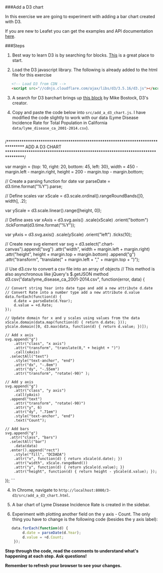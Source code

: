 ###Add a D3 chart

In this exercise we are going to experiment with adding a bar chart created with D3.
 
If you are new to Leafet you can get the examples and API documentation [here](http://leafletjs.com/).

###Steps

1. Best way to learn D3 is by searching for blocks. [This](http://blockbuilder.org/) is a great place to start.

2. Load the D3 javascript library. The following is already added to the html file for this exercise

 ```html
    <!-- Load D3 from CDN -->
    <script src="//cdnjs.cloudflare.com/ajax/libs/d3/3.5.16/d3.js"></script>
 ```

3. A search for D3 barchart brings up [this block](https://bl.ocks.org/mbostock/3885304) by Mike Bostock, D3's creator. 

4. Copy and paste the code below into `src/add_a_d3_chart.js`. I have modified the code slightly to work with our data (Lyme Disease Incidence Rate for Total Population in California `data/lyme_disease_ca_2001-2014.csv`).

    ```javascript
/********************************************************************************
    ADD A D3 CHART
  ********************************************************************************/

  var margin = {top: 10, right: 20, bottom: 45, left: 30},
    width = 450 - margin.left - margin.right,
    height = 200 - margin.top - margin.bottom;

  // Create a parsing function for date
  var parseDate = d3.time.format("%Y").parse;

  // Define scales
  var xScale = d3.scale.ordinal().rangeRoundBands([0, width], .2);

  var yScale = d3.scale.linear().range([height, 0]);

  // Define axes
  var xAxis = d3.svg.axis()
      .scale(xScale)
      .orient("bottom")
      .tickFormat(d3.time.format("%Y"));

  var yAxis = d3.svg.axis()
      .scale(yScale)
      .orient("left")
      .ticks(10);

  // Create new svg element
  var svg = d3.select(".chart-canvas").append("svg")
      .attr("width", width + margin.left + margin.right)
      .attr("height", height + margin.top + margin.bottom)
    .append("g")
      .attr("transform", "translate(" + margin.left + "," + margin.top + ")");

  // Use d3.csv to convert a csv file into an array of objects
  // This method is also asynchronous like jQuery's $.getJSON method
  d3.csv("data/lyme_disease_ca_2001-2014.csv", function(error, data) {

    // Convert string Year into date type and add a new attribute d.date
    // Convert Rate into a number type add a new attribute d.value
    data.forEach(function(d) {
        d.date = parseDate(d.Year);
        d.value = +d.Rate;
    });
  
    // Update domain for x and y scales using values from the data
    xScale.domain(data.map(function(d) { return d.date; }));
    yScale.domain([0, d3.max(data, function(d) { return d.value; })]);

    // Add x axis
    svg.append("g")
        .attr("class", "x axis")
        .attr("transform", "translate(0," + height + ")")
        .call(xAxis)
      .selectAll("text")
        .style("text-anchor", "end")
        .attr("dx", "-.8em")
        .attr("dy", "-.55em")
        .attr("transform", "rotate(-90)" );

    // Add y axis
    svg.append("g")
        .attr("class", "y axis")
        .call(yAxis)
      .append("text")
        .attr("transform", "rotate(-90)")
        .attr("y", 6)
        .attr("dy", ".71em")
        .style("text-anchor", "end")
        .text("Count");

    // Add bars
    svg.append("g")
      .attr("class", "bars")
      .selectAll("bar")
        .data(data)
      .enter().append("rect")
        .style("fill", "DCDADA")
        .attr("x", function(d) { return xScale(d.date); })
        .attr("width", xScale.rangeBand())
        .attr("y", function(d) { return yScale(d.value); })
        .attr("height", function(d) { return height - yScale(d.value); });

  });
    ```

4. In Chrome, navigate to `http://localhost:8000/3-d3/src/add_a_d3_chart.html`. 

5. A bar chart of Lyme Disease Incidence Rate is created in the sidebar. 

6. Experiment with plotting another field on the y axis - Count. The only thing you have to change is the following code (besides the y axis label):

```javascript
   data.forEach(function(d) {
        d.date = parseDate(d.Year);
        d.value = +d.Count;
    });
```


__Step through the code, read the comments to understand what's happening at each step. Ask questions!__

__Remember to refresh your browser to see your changes.__
